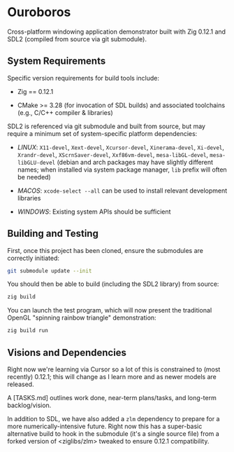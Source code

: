 # Ouroboros

Cross-platform windowing application demonstrator built with Zig 0.12.1 and SDL2 (compiled from source via git submodule).

## System Requirements

Specific version requirements for build tools include:

* Zig == 0.12.1

* CMake >= 3.28 (for invocation of SDL builds) and associated toolchains (e.g., C/C++ compiler & libraries)

SDL2 is referenced via git submodule and built from source, but may require a minimum set of system-specific platform dependencies:

* *LINUX*: `X11-devel`, `Xext-devel`, `Xcursor-devel`, `Xinerama-devel`, `Xi-devel`, `Xrandr-devel`, `XScrnSaver-devel`, `Xxf86vm-devel`, `mesa-libGL-devel`, `mesa-libGLU-devel` (debian and arch packages may have slightly different names; when installed via system package manager, `lib` prefix will often be needed)

* *MACOS*: `xcode-select --all` can be used to install relevant development libraries

* *WINDOWS*: Existing system APIs should be sufficient

## Building and Testing

First, once this project has been cloned, ensure the submodules are correctly initiated:

```bash
git submodule update --init
```

You should then be able to build (including the SDL2 library) from source:

```bash
zig build
```

You can launch the test program, which will now present the traditional OpenGL "spinning rainbow triangle" demonstration:

```bash
zig build run
```

## Visions and Dependencies

Right now we're learning via Cursor so a lot of this is constrained to (most recently) 0.12.1; this will change as I learn more and as newer models are released.

A [TASKS.md] outlines work done, near-term plans/tasks, and long-term backlog/vision.

In addition to SDL, we have also added a `zlm` dependency to prepare for a more numerically-intensive future. Right now this has a super-basic alternative build to hook in the submodule (it's a single source file) from a forked version of <ziglibs/zlm> tweaked to ensure 0.12.1 compatibility.

